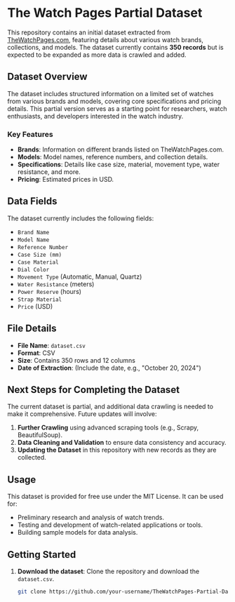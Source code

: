 # The Watch Pages Partial Dataset

This repository contains an initial dataset extracted from [TheWatchPages.com](https://www.thewatchpages.com/), featuring details about various watch brands, collections, and models. The dataset currently contains **350 records** but is expected to be expanded as more data is crawled and added.

## Dataset Overview

The dataset includes structured information on a limited set of watches from various brands and models, covering core specifications and pricing details. This partial version serves as a starting point for researchers, watch enthusiasts, and developers interested in the watch industry.

### Key Features
- **Brands**: Information on different brands listed on TheWatchPages.com.
- **Models**: Model names, reference numbers, and collection details.
- **Specifications**: Details like case size, material, movement type, water resistance, and more.
- **Pricing**: Estimated prices in USD.

## Data Fields
The dataset currently includes the following fields:
- `Brand Name`
- `Model Name`
- `Reference Number`
- `Case Size (mm)`
- `Case Material`
- `Dial Color`
- `Movement Type` (Automatic, Manual, Quartz)
- `Water Resistance` (meters)
- `Power Reserve` (hours)
- `Strap Material`
- `Price` (USD)

## File Details
- **File Name**: `dataset.csv`
- **Format**: CSV
- **Size**: Contains 350 rows and 12 columns
- **Date of Extraction**: (Include the date, e.g., "October 20, 2024")

## Next Steps for Completing the Dataset

The current dataset is partial, and additional data crawling is needed to make it comprehensive. Future updates will involve:
1. **Further Crawling** using advanced scraping tools (e.g., Scrapy, BeautifulSoup).
2. **Data Cleaning and Validation** to ensure data consistency and accuracy.
3. **Updating the Dataset** in this repository with new records as they are collected.

## Usage
This dataset is provided for free use under the MIT License. It can be used for:
- Preliminary research and analysis of watch trends.
- Testing and development of watch-related applications or tools.
- Building sample models for data analysis.

## Getting Started
1. **Download the dataset**: Clone the repository and download the `dataset.csv`.
   ```bash
   git clone https://github.com/your-username/TheWatchPages-Partial-Dataset.git
